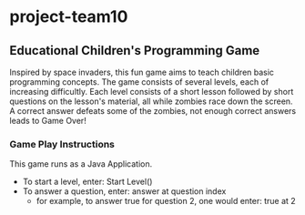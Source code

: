 # project-team10

## Educational Children's Programming Game

Inspired by space invaders, this fun game aims to teach children basic programming concepts. The game consists of several levels, each of increasing difficultly. Each level consists of a short lesson followed by short questions on the lesson's material, all while zombies race down the screen. A correct answer defeats some of the zombies, not enough correct answers leads to Game Over!


### Game Play Instructions
This game runs as a Java Application. 
* To start a level, enter: Start Level()
* To answer a question, enter: answer at question index
    * for example, to answer true for question 2, one would enter: true at 2
